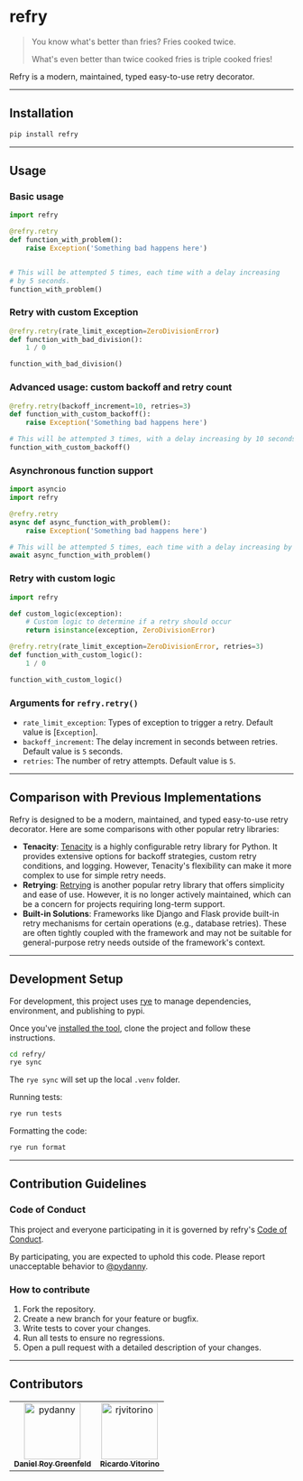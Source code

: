# refry

> You know what's better than fries? Fries cooked twice.
>
> What's even better than twice cooked fries is triple cooked fries!

Refry is a modern, maintained, typed easy-to-use retry decorator.

---

## Installation

```bash
pip install refry
```

---

## Usage

### Basic usage

```python
import refry

@refry.retry
def function_with_problem():
    raise Exception('Something bad happens here')


# This will be attempted 5 times, each time with a delay increasing
# by 5 seconds.
function_with_problem()
```

### Retry with custom Exception

```python
@refry.retry(rate_limit_exception=ZeroDivisionError)
def function_with_bad_division():
    1 / 0

function_with_bad_division()
```

### Advanced usage: custom backoff and retry count

```python
@refry.retry(backoff_increment=10, retries=3)
def function_with_custom_backoff():
    raise Exception('Something bad happens here')

# This will be attempted 3 times, with a delay increasing by 10 seconds each time.
function_with_custom_backoff()
```

### Asynchronous function support

```python
import asyncio
import refry

@refry.retry
async def async_function_with_problem():
    raise Exception('Something bad happens here')

# This will be attempted 5 times, each time with a delay increasing by 5 seconds.
await async_function_with_problem()
```

### Retry with custom logic

```python
import refry

def custom_logic(exception):
    # Custom logic to determine if a retry should occur
    return isinstance(exception, ZeroDivisionError)

@refry.retry(rate_limit_exception=ZeroDivisionError, retries=3)
def function_with_custom_logic():
    1 / 0

function_with_custom_logic()
```

### Arguments for `refry.retry()`

* `rate_limit_exception`: Types of exception to trigger a retry. Default value is [`Exception`].
* `backoff_increment`: The delay increment in seconds between retries. Default value is `5` seconds.
* `retries`: The number of retry attempts. Default value is `5`.

---

## Comparison with Previous Implementations

Refry is designed to be a modern, maintained, and typed easy-to-use retry decorator.
Here are some comparisons with other popular retry libraries:

* **Tenacity**: [Tenacity](https://pypi.org/project/tenacity/) is a highly configurable retry library for Python. It provides extensive options for backoff strategies, custom retry conditions, and logging. However, Tenacity's flexibility can make it more complex to use for simple retry needs.
* **Retrying**: [Retrying](https://pypi.org/project/retrying/) is another popular retry library that offers simplicity and ease of use. However, it is no longer actively maintained, which can be a concern for projects requiring long-term support.
* **Built-in Solutions**: Frameworks like Django and Flask provide built-in retry mechanisms for certain operations (e.g., database retries). These are often tightly coupled with the framework and may not be suitable for general-purpose retry needs outside of the framework's context.

---

## Development Setup

For development, this project uses [rye](https://rye.astral.sh/) to manage dependencies, environment, and publishing to pypi. 

Once you've [installed the tool](https://rye.astral.sh/guide/installation/), clone the project and follow these instructions.

```bash
cd refry/
rye sync
```

The `rye sync` will set up the local `.venv` folder. 

Running tests:

```bash
rye run tests
```

Formatting the code:

```bash
rye run format
```

---

## Contribution Guidelines

### Code of Conduct

This project and everyone participating in it is governed by refry's [Code of Conduct](CODE_OF_CONDUCT.md). 

By participating, you are expected to uphold this code. Please report unacceptable behavior to [@pydanny](https://github.com/pydanny).

### How to contribute

1. Fork the repository.
2. Create a new branch for your feature or bugfix.
3. Write tests to cover your changes.
4. Run all tests to ensure no regressions.
5. Open a pull request with a detailed description of your changes.

---

## Contributors 

<table>
<tr>
    <td align="center">
        <a href="https://github.com/pydanny">
            <img src="https://avatars.githubusercontent.com/u/62857?v=4" width="100;" alt="pydanny"/>
            <br />
            <sub><b>Daniel Roy Greenfeld</b></sub>
        </a>
    </td>
    <td align="center">
        <a href="https://github.com/rjvitorino">
            <img src="https://avatars.githubusercontent.com/u/2514072?v=4" width="100;" alt="rjvitorino"/>
            <br />
            <sub><b>Ricardo Vitorino</b></sub>
        </a>
    </td></tr>
</table>

